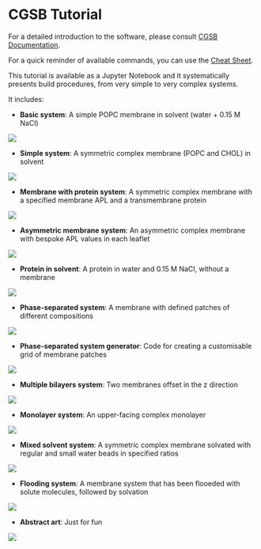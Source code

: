 # CGSB Tutorial

For a detailed introduction to the software, please consult [CGSB Documentation](../CGSB_Documentation.pdf).

For a quick reminder of available commands, you can use the [Cheat Sheet](../CGSB_Cheat_Sheet.pdf).

This tutorial is available as a Jupyter Notebook and it systematically presents build procedures, from very simple to very complex systems.

It includes:

* **Basic system**: A simple POPC membrane in solvent (water + 0.15 M NaCl)

![](../figures/basic_system.png)

* **Simple system**: A symmetric complex membrane (POPC and CHOL) in solvent

![](../figures/simple_system.png)

* **Membrane with protein system**: A symmetric complex membrane with a specified membrane APL and a transmembrane protein

![](../figures/membrane_protein.png)

* **Asymmetric membrane system**: An asymmetric complex membrane with bespoke APL values in each leaflet

![](../figures/asymmetric_membrane.png)

* **Protein in solvent**: A protein in water and 0.15 M NaCl, without a membrane

![](../figures/protein_in_solvent.png)

* **Phase-separated system**: A membrane with defined patches of different compositions

![](../figures/phase_separated_system.png)

* **Phase-separated system generator**: Code for creating a customisable grid of membrane patches

![](../figures/phase_separated_generator.png)

* **Multiple bilayers system**: Two membranes offset in the z direction

![](../figures/multiple_bilayers.png)

* **Monolayer system**: An upper-facing complex monolayer

![](../figures/monolayer.png)

* **Mixed solvent system**: A symmetric complex membrane solvated with regular and small water beads in specified ratios

![](../figures/mixed_solvent.png)

* **Flooding system**: A membrane system that has been flooeded with solute molecules, followed by solvation

![](../figures/flooding_system.png)

* **Abstract art**: Just for fun

![](../figures/abstract_art.png)

